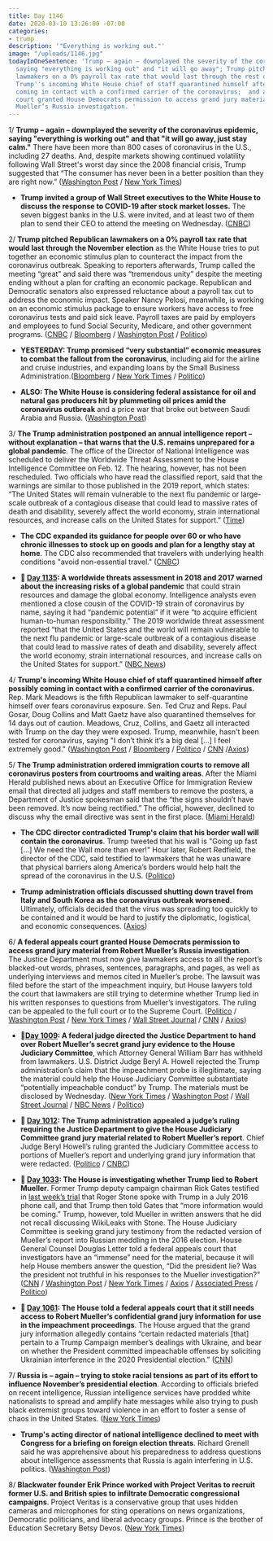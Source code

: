 ```yaml
---
title: Day 1146
date: 2020-03-10 13:26:00 -07:00
categories:
- trump
description: '"Everything is working out."'
image: "/uploads/1146.jpg"
todayInOneSentence: 'Trump – again – downplayed the severity of the coronavirus epidemic,
  saying "everything is working out" and "it will go away"; Trump pitched Republican
  lawmakers on a 0% payroll tax rate that would last through the rest of this year;
  Trump''s incoming White House chief of staff quarantined himself after possibly
  coming in contact with a confirmed carrier of the coronavirus;  and a federal appeals
  court granted House Democrats permission to access grand jury material from Robert
  Mueller’s Russia investigation. '
---
```


1/ **Trump – again – downplayed the severity of the coronavirus epidemic, saying "everything is working out" and that "it will go away, just stay calm."** There have been more than 800 cases of coronavirus in the U.S., including 27 deaths. And, despite markets showing continued volatility following Wall Street's worst day since the 2008 financial crisis, Trump suggested that “The consumer has never been in a better position than they are right now.” ([Washington Post](https://www.washingtonpost.com/business/2020/03/10/markets-economy-coronavirus-live-updates/) / [New York Times](https://www.nytimes.com/2020/03/10/business/stock-market-today.html))

* **Trump invited a group of Wall Street executives to the White House to discuss the response to COVID-19 after stock market losses.** The seven biggest banks in the U.S. were invited, and at least two of them plan to send their CEO to attend the meeting on Wednesday. ([CNBC](https://www.cnbc.com/2020/03/09/white-house-to-invite-wall-street-executives-to-meet-over-coronavirus-concerns.html))

2/ **Trump pitched Republican lawmakers on a 0% payroll tax rate that would last through the November election** as the White House tries to put together an economic stimulus plan to counteract the impact from the coronavirus outbreak. Speaking to reporters afterwards, Trump called the meeting “great” and said there was “tremendous unity” despite the meeting ending without a plan for crafting an economic package. Republican and Democratic senators also expressed reluctance about a payroll tax cut to address the economic impact. Speaker Nancy Pelosi, meanwhile, is working on an economic stimulus package to ensure workers have access to free coronavirus tests and paid sick leave. Payroll taxes are paid by employers and employees to fund Social Security, Medicare, and other government programs. ([CNBC](https://www.cnbc.com/2020/03/10/trump-pitched-0percent-payroll-tax-rate-for-the-rest-of-this-year-white-house-officials-say.html) / [Bloomberg](https://www.bloomberg.com/news/articles/2020-03-10/trump-tells-gop-he-wants-payroll-tax-waived-through-election) / [Washington Post](https://www.washingtonpost.com/us-policy/2020/03/10/trump-coronavirus-tax-cuts-congress/) / [Politico](https://www.politico.com/news/2020/03/10/congress-coronavirus-trump-response-124981))

* **YESTERDAY: Trump promised “very substantial” economic measures to combat the fallout from the coronavirus**, including aid for the airline and cruise industries, and expanding loans by the Small Business Administration.([Bloomberg](https://www.bloomberg.com/news/articles/2020-03-10/trump-s-virus-aid-package-to-leave-out-travel-industry-for-now) / [New York Times](https://www.nytimes.com/2020/03/09/us/politics/trump-coronavirus.html) / [Politico](https://www.politico.com/news/2020/03/10/donald-trump-coronavirus-stimulus-package-124904))

* **ALSO: The White House is considering federal assistance for oil and natural gas producers hit by plummeting oil prices amid the coronavirus outbreak** and a price war that broke out between Saudi Arabia and Russia. ([Washington Post](https://www.washingtonpost.com/business/2020/03/10/trump-oil-bailout/))

3/ **The Trump administration postponed an annual intelligence report – without explanation – that warns that the U.S. remains unprepared for a global pandemic**. The office of the Director of National Intelligence was scheduled to deliver the Worldwide Threat Assessment to the House Intelligence Committee on Feb. 12. The hearing, however, has not been rescheduled. Two officials who have read the classified report, said that the warnings are similar to those published in the 2019 report, which states: “The United States will remain vulnerable to the next flu pandemic or large-scale outbreak of a contagious disease that could lead to massive rates of death and disability, severely affect the world economy, strain international resources, and increase calls on the United States for support.” ([Time](https://time.com/5799765/intelligence-report-pandemic-dangers/))

* **The CDC expanded its guidance for people over 60 or who have chronic illnesses to stock up on goods and plan for a lengthy stay at home**. The CDC also recommended that travelers with underlying health conditions "avoid non-essential travel." ([CNBC](https://www.cnbc.com/2020/03/09/many-americans-will-be-exposed-to-coronavirus-through-2021-cdc-says.html))

* **📌 [Day 1135](https://whatthefuckjusthappenedtoday.com/2020/02/28/day-1135/#a-worldwide-threats-assessment-in-20): A worldwide threats assessment in 2018 and 2017 warned about the increasing risks of a global pandemic** that could strain resources and damage the global economy. Intelligence analysts even mentioned a close cousin of the COVID-19 strain of coronavirus by name, saying it had “pandemic potential” if it were “to acquire efficient human-to-human responsibility.” The 2019 worldwide threat assessment reported “that the United States and the world will remain vulnerable to the next flu pandemic or large-scale outbreak of a contagious disease that could lead to massive rates of death and disability, severely affect the world economy, strain international resources, and increase calls on the United States for support.” ([NBC News](https://www.nbcnews.com/politics/national-security/u-s-intel-agencies-warned-rising-risk-outbreak-coronavirus-n1144891))

4/ **Trump's incoming White House chief of staff quarantined himself after possibly coming in contact with a confirmed carrier of the coronavirus.** Rep. Mark Meadows is the fifth Republican lawmaker to self-quarantine himself over fears coronavirus exposure. Sen. Ted Cruz and Reps. Paul Gosar, Doug Collins and Matt Gaetz have also quarantined themselves for 14 days out of caution. Meadows, Cruz, Collins, and Gaetz all interacted with Trump on the day they were exposed. Trump, meanwhile, hasn't been tested for coronavirus, saying "I don’t think it’s a big deal \[...\] I feel extremely good." ([Washington Post](https://www.washingtonpost.com/powerpost/with-quarantines-and-contingency-plans-congress-grapples-with-coronavirus-threat/2020/03/09/084d2bda-621a-11ea-acca-80c22bbee96f_story.html) / [Bloomberg](https://www.bloomberg.com/news/articles/2020-03-10/mark-meadows-quarantines-himself-after-coronavirus-contact) / [Politico](https://www.politico.com/news/2020/03/10/donald-trump-coronavirus-test-125059) / [CNN](https://www.cnn.com/2020/03/09/politics/donald-trump-coronavirus-test/index.html) /[Axios](https://www.axios.com/ted-cruz-coronavirus-self-quarantine-0c85ef4e-8022-43c9-9196-ab2d43db3aba.html))

5/ **The Trump administration ordered immigration courts to remove all coronavirus posters from courtrooms and waiting areas**. After the Miami Herald published news about an Executive Office for Immigration Review email that directed all judges and staff members to remove the posters, a Department of Justice spokesman said that the “the signs shouldn’t have been removed. It’s now being rectified.” The official, however, declined to discuss why the email directive was sent in the first place. ([Miami Herald](https://www.miamiherald.com/news/local/immigration/article241046076.html))

* **The CDC director contradicted Trump's claim that his border wall will contain the coronavirus**. Trump tweeted that his wall is "Going up fast \[...\] We need the Wall more than ever!" Hour later, Robert Redfield, the director of the CDC, said testified to lawmakers that he was unaware that physical barriers along America’s borders would help halt the spread of the coronavirus in the U.S. ([Politico](https://www.politico.com/news/2020/03/10/cdc-director-border-wall-coronavirus-125007))

* **Trump administration officials discussed shutting down travel from Italy and South Korea as the coronavirus outbreak worsened**. Ultimately, officials decided that the virus was spreading too quickly to be contained and it would be hard to justify the diplomatic, logistical, and economic consequences. ([Axios](https://www.axios.com/white-house-debated-halting-travel-from-south-korea-italy-amid-coronavirus-06d07781-c008-418a-b404-89d3a1274882.html))

6/ **A federal appeals court granted House Democrats permission to access grand jury material from Robert Mueller’s Russia investigation**. The Justice Department must now give lawmakers access to all the report’s blacked-out words, phrases, sentences, paragraphs, and pages, as well as underlying interviews and memos cited in Mueller’s probe. The lawsuit was filed before the start of the impeachment inquiry, but House lawyers told the court that lawmakers are still trying to determine whether Trump lied in his written responses to questions from Mueller’s investigators. The ruling can be appealed to the full court or to the Supreme Court. ([Politico](https://www.politico.com/news/2020/03/10/judges-rule-democrats-should-get-mueller-evidence-125008) / [Washington Post](https://www.washingtonpost.com/local/legal-issues/justice-department-must-disclose-secret-mueller-grand-jury-evidence-to-congress/2020/03/10/db60e338-3c66-11ea-baca-eb7ace0a3455_story.html) / [New York Times](https://www.nytimes.com/2020/03/10/us/politics/mueller-evidence-house.html) / [Wall Street Journal](https://www.wsj.com/articles/appeals-court-rules-congress-can-have-access-to-mueller-grand-jury-materials-11583857654) / [CNN](https://www.cnn.com/2020/03/10/politics/house-mueller-secret-grand-jury/index.html) / [Axios](https://www.axios.com/mueller-secret-grand-jury-house-82ecba58-29cd-4bf8-a693-be9a8e4ce2ac.html))

* **📌[Day 1009](https://whatthefuckjusthappenedtoday.com/2019/10/25/day-1009/#1-a-federal-judge-directed-the-justi): A federal judge directed the Justice Department to hand over Robert Mueller’s secret grand jury evidence to the House Judiciary Committee**, which Attorney General William Barr has withheld from lawmakers. U.S. District Judge Beryl A. Howell rejected the Trump administration’s claim that the impeachment probe is illegitimate, saying the material could help the House Judiciary Committee substantiate “potentially impeachable conduct” by Trump. The materials must be disclosed by Wednesday. ([New York Times](https://www.nytimes.com/2019/10/25/us/politics/house-impeachment-subpoenas.html) / [Washington Post](https://www.washingtonpost.com/local/legal-issues/us-judge-orders-mueller-grand-jury-materials-released-to-house-judiciary-committee-in-impeachment-inquiry/2019/10/25/18e60278-f75d-11e9-a285-882a8e386a96_story.html) / [Wall Street Journal](https://www.wsj.com/articles/mueller-grand-jury-materials-must-be-transmitted-to-congress-judge-rules-11572034351) / [NBC News](https://www.nbcnews.com/politics/trump-impeachment-inquiry/federal-judge-orders-justice-department-turn-over-mueller-grand-jury-n1072226) / [Politico](https://www.politico.com/news/2019/10/25/judge-rules-doj-must-turn-over-mueller-grand-jury-material-to-house-democrats-000299))

* **📌 [Day 1012](https://whatthefuckjusthappenedtoday.com/2019/10/28/day-1012/#5-the-trump-administration-appealed): The Trump administration appealed a judge’s ruling requiring the Justice Department to give the House Judiciary Committee grand jury material related to Robert Mueller’s report**. Chief Judge Beryl Howell’s ruling granted the Judiciary Committee access to portions of Mueller’s report and underlying grand jury information that were redacted. ([Politico](https://www.politico.com/news/2019/10/28/donald-trump-muller-grand-jury-material-059893) / [CNBC](https://www.cnbc.com/2019/10/28/justice-department-to-appeal-ruling-forcing-it-to-turn-over-mueller-materials.html))

* **📌 [Day 1033](https://whatthefuckjusthappenedtoday.com/2019/11/18/day-1033/#1-the-house-is-investigating-whether): The House is investigating whether Trump lied to Robert Mueller**. Former Trump deputy campaign chairman Rick Gates testified in [last week’s trial](https://whatthefuckjusthappenedtoday.com/2019/11/05/day-1020/#5-roger-stones-trial-began-today-sto) that Roger Stone spoke with Trump in a July 2016 phone call, and that Trump then told Gates that “more information would be coming.” Trump, however, told Mueller in written answers that he did not recall discussing WikiLeaks with Stone. The House Judiciary Committee is seeking grand jury testimony from the redacted version of Mueller’s report into Russian meddling in the 2016 election. House General Counsel Douglas Letter told a federal appeals court that investigators have an “immense” need for the material, because it will help House members answer the question, “Did the president lie? Was the president not truthful in his responses to the Mueller investigation?” ([CNN](https://www.cnn.com/2019/11/18/politics/house-investigating-trump-lying-to-mueller/index.html) / [Washington Post](https://www.washingtonpost.com/local/legal-issues/mueller-grand-jury-material-urgently-needed-for-impeachment-inquiry-congress-tells-court/2019/11/17/e797aa5c-0173-11ea-8bab-0fc209e065a8_story.html) / [New York Times](https://www.nytimes.com/2019/11/18/us/politics/trump-mueller-impeachment.html) / [Axios](https://www.axios.com/house-investigating-trump-lies-mueller-roger-stone-60954d04-7ff4-49d9-85b9-e7c1a5575ce0.html) / [Associated Press](https://apnews.com/4dc6f0cad99d4501bd8e3f001174f5d2) / [Politico](https://www.politico.com/news/2019/11/18/court-mueller-russia-probe-071351))

* **📌 [Day 1061](https://whatthefuckjusthappenedtoday.com/2019/12/16/day-1061/#the-house-told-a-federal-appeals-cou): The House told a federal appeals court that it still needs access to Robert Mueller’s confidential grand jury information for use in the impeachment proceedings**. The House argued that the grand jury information allegedly contains “certain redacted materials \[that\] pertain to a Trump Campaign member’s dealings with Ukraine, and bear on whether the President committed impeachable offenses by soliciting Ukrainian interference in the 2020 Presidential election.” ([CNN](https://www.cnn.com/2019/12/16/politics/house-mueller-grand-jury-impeachment/index.html))

7/ **Russia is – again – trying to stoke racial tensions as part of its effort to influence November’s presidential election**. According to officials briefed on recent intelligence, Russian intelligence services have prodded white nationalists to spread and amplify hate messages while also trying to push black extremist groups toward violence in an effort to foster a sense of chaos in the United States. ([New York Times](https://www.nytimes.com/2020/03/10/us/politics/russian-interference-race.html))

* **Trump's acting director of national intelligence declined to meet with Congress for a briefing on foreign election threats**. Richard Grenell said he was apprehensive about his preparedness to address questions about intelligence assessments that Russia is again interfering in U.S. politics. ([Washington Post](https://www.washingtonpost.com/national-security/richard-grenell-trump-intelligence-election-security/2020/03/10/6504cc36-62d6-11ea-acca-80c22bbee96f_story.html))

8/ **Blackwater founder Erik Prince worked with Project Veritas to recruit former U.S. and British spies to infiltrate Democratic congressional campaigns**. Project Veritas is a conservative group that uses hidden cameras and microphones for sting operations on news organizations, Democratic politicians, and liberal advocacy groups. Prince is the brother of Education Secretary Betsy Devos. ([New York Times](https://www.nytimes.com/2020/03/07/us/politics/erik-prince-project-veritas.html))